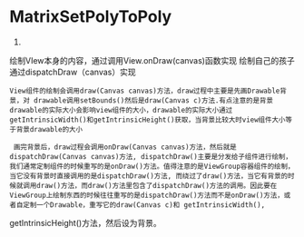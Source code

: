 # MatrixSetPolyToPoly

1. 
绘制VIew本身的内容，通过调用View.onDraw(canvas)函数实现
绘制自己的孩子通过dispatchDraw（canvas）实现
 
    View组件的绘制会调用draw(Canvas canvas)方法，draw过程中主要是先画Drawable背景，对 drawable调用setBounds()然后是draw(Canvas c)方法.有点注意的是背景drawable的实际大小会影响view组件的大小，drawable的实际大小通过getIntrinsicWidth()和getIntrinsicHeight()获取，当背景比较大时view组件大小等于背景drawable的大小

     画完背景后，draw过程会调用onDraw(Canvas canvas)方法，然后就是dispatchDraw(Canvas canvas)方法, dispatchDraw()主要是分发给子组件进行绘制，我们通常定制组件的时候重写的是onDraw()方法。值得注意的是ViewGroup容器组件的绘制，当它没有背景时直接调用的是dispatchDraw()方法, 而绕过了draw()方法，当它有背景的时候就调用draw()方法，而draw()方法里包含了dispatchDraw()方法的调用。因此要在ViewGroup上绘制东西的时候往往重写的是dispatchDraw()方法而不是onDraw()方法，或者自定制一个Drawable，重写它的draw(Canvas c)和 getIntrinsicWidth(), 

getIntrinsicHeight()方法，然后设为背景。
